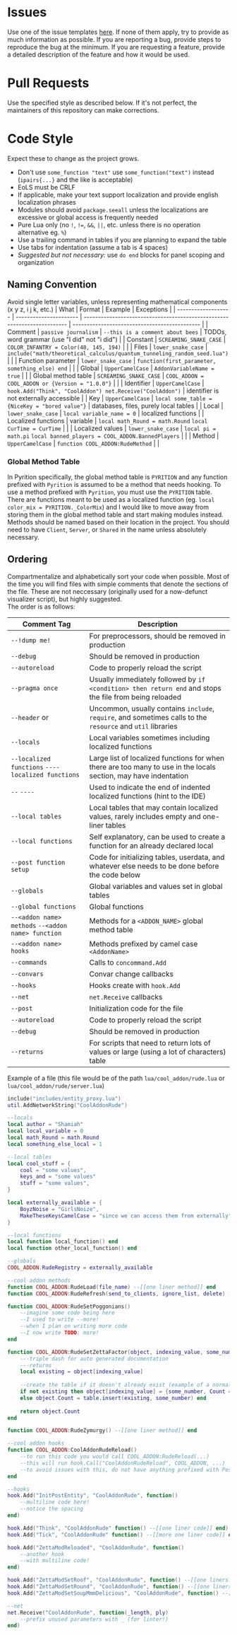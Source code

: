 # Issues
Use one of the issue templates [here](https://github.com/Cryotheus/pyrition_2/issues/new/choose). If none of them apply, try to provide as much information as possible. If you are reporting a bug, provide steps to reproduce the bug at the minimum. If you are requesting a feature, provide a detailed description of the feature and how it would be used.

# Pull Requests
Use the specified style as described below. If it's not perfect, the maintainers of this repository can make corrections.

# Code Style
Expect these to change as the project grows.
-	Don't use `some_function "text"` use `some_function("text")` instead (`ipairs{...}` and the like is acceptable)
-	EoLS must be CRLF
-	If applicable, make your text support localization and provide english localization phrases
-	Modules should avoid `package.seeall` unless the localizations are excessive or global access is frequently needed
-	Pure Lua only (no `!`, `!=`, `&&`, `||`, etc. unless there is no operation alternative eg. `%`)
-	Use a trailing command in tables if you are planning to expand the table
-	Use tabs for indentation (assume a tab is 4 spaces)
-	*Suggested but not necessary:* use `do end` blocks for panel scoping and organization

## Naming Convention
Avoid single letter variables, unless representing mathematical components (x y z, i j k, etc.)
| What                | Format                 | Example                                                                  | Exceptions                                    |
| ------------------- | ---------------------- | ------------------------------------------------------------------------ | --------------------------------------------- |
| Comment             | `passive journalism`   | `--this is a comment about bees`                                         | TODOs, word grammar (use "I did" not "i did") |
| Constant            | `SCREAMING_SNAKE_CASE` | `COLOR_INFANTRY = Color(48, 145, 194)`                                   |                                               |
| Files               | `lower_snake_case`     | `include("math/theoretical_calculus/quantum_tunneling_random_seed.lua")` |                                               |
| Function parameter  | `lower_snake_case`     | `function(first_parameter, something_else) end`                          |                                               |
| Global              | `UpperCamelCase`       | `AddonVariableName = true`                                               |                                               |
| Global method table | `SCREAMING_SNAKE_CASE` | `COOL_ADDON = COOL_ADDON or {Version = "1.0.0"}`                         |                                               |
| Identifier          | `UpperCamelCase`       | `hook.Add("Think", "CoolAddon") net.Receive("CoolAddon")`                | identifier is not externally accessible       |
| Key                 | `UpperCamelCase`       | `local some_table = {NiceKey = "bored value"}`                           | databases, files, purely local tables         |
| Local               | `lower_snake_case`     | `local variable_name = 0`                                                | localized functions                           |
| Localized functions | variable               | `local math_Round = math.Round` `local CurTime = CurTime`                |                                               |
| Localized values    | `lower_snake_case`     | `local pi = math.pi` `local banned_players = COOL_ADDON.BannedPlayers`   |                                               |
| Method              | `UpperCamelCase`       | `function COOL_ADDON:RudeMethod`                                         |                                               |

### Global Method Table
In Pyrition specifically, the global method table is `PYRITION` and any function prefixed with `Pyrition` is assumed to be a method that needs hooking. To use a method prefixed with `Pyrition`, you must use the `PYRITION` table. There are functions meant to be used as a localized function (eg. `local color_mix = PYRITION._ColorMix`) and I would like to move away from storing them in the global method table and start making modules instead.  
Methods should be named based on their location in the project. You should need to have `Client`, `Server`, or `Shared` in the name unless absolutely necessary.  

## Ordering
Compartmentalize and alphabetically sort your code when possible. Most of the time you will find files with simple comments that denote the sections of the file. These are not neccessary (originally used for a now-defunct visualizer script), but highly suggested.  
The order is as follows:

| Comment Tag                                        | Description                                                                                                      |
| -------------------------------------------------- | ---------------------------------------------------------------------------------------------------------------- |
| `--!dump me!`                                      | For preprocessors, should be removed in production                                                               |
| `--debug`                                          | Should be removed in production                                                                                  |
| `--autoreload`                                     | Code to properly reload the script                                                                               |
| `--pragma once`                                    | Usually immediately followed by `if <condition> then return end` and stops the file from being reloaded          |
| `--header` or ` `                                  | Uncommon, usually contains `include`, `require`, and sometimes calls to the `resource` and `util` libraries      |
| `--locals`                                         | Local variables sometimes including localized functions                                                          |
| `--localized functions` `----localized functions`  | Large list of localized functions for when there are too many to use in the locals section, may have indentation |
| `--` `----`                                        | Used to indicate the end of indented localized functions (hint to the IDE)                                       |
| `--local tables`                                   | Local tables that may contain localized values, rarely includes empty and one-liner tables                       |
| `--local functions`                                | Self explanatory, can be used to create a function for an already declared local                                 |
| `--post function setup`                            | Code for initializing tables, userdata, and whatever else needs to be done before the code below                 |
| `--globals`                                        | Global variables and values set in global tables                                                                 |
| `--global functions`                               | Global functions                                                                                                 |
| `--<addon name> methods` `--<addon name> function` | Methods for a `<ADDON_NAME>` global method table                                                                 |
| `--<addon name> hooks`                             | Methods prefixed by camel case `<AddonName>`                                                                     |
| `--commands`                                       | Calls to `concommand.Add`                                                                                        |
| `--convars`                                        | Convar change callbacks                                                                                          |
| `--hooks`                                          | Hooks create with `hook.Add`                                                                                     |
| `--net`                                            | `net.Receive` callbacks                                                                                          |
| `--post`                                           | Initialization code for the file                                                                                 |
| `--autoreload`                                     | Code to properly reload the script                                                                               |
| `--debug`                                          | Should be removed in production                                                                                  |
| `--returns`                                        | For scripts that need to return lots of values or large (using a lot of characters) table                        |

Example of a file (this file would be of the path `lua/cool_addon/rude.lua` or `lua/cool_addon/rude/server.lua`)
```lua
include("includes/entity_proxy.lua")
util.AddNetworkString("CoolAddonRude")

--locals
local author = "Shamiah"
local local_variable = 0
local math_Round = math.Round
local something_else_local = 1

--local tables
local cool_stuff = {
	cool = "some values",
	keys_and = "some values"
	stuff = "some values",
}

local externally_available = {
	BoyzNoise = "GirlsNoize",
	MakeTheseKeysCamelCase = "since we can access them from externally",
}

--local functions
local function local_function() end
local function other_local_function() end

--globals
COOL_ADDON.RudeRegistry = externally_available

--cool addon methods
function COOL_ADDON:RudeLoad(file_name) --[[one liner method]] end
function COOL_ADDON:RudeRefresh(send_to_clients, ignore_list, delete) --[[one liner method]] end

function COOL_ADDON:RudeSetPoggonians()
	--imagine some code being here
	--I used to write --more!
	--when I plan on writing more code
	--I now write TODO: more!
end

function COOL_ADDON:RudeSetZettaFactor(object, indexing_value, some_number) --you can comment like this
	---triple dash for auto generated documentation
	---returns
	local existing = object[indexing_value]
	
	--create the table if it doesn't already exist (example of a normal comment)
	if not existing then object[indexing_value] = {some_number, Count = 1}
	else object.Count = table.insert(existing, some_number) end
	
	return object.Count
end

function COOL_ADDON:RudeZymurgy() --[[one liner method]] end

--cool addon hooks
function COOL_ADDON:CoolAddonRudeReload()
	--to run this code you would call COOL_ADDON:RudeReload(...)
	--this will run hook.Call("CoolAddonRudeReload", COOL_ADDON, ...)
	--to avoid issues with this, do not have anything prefixed with Post or CoolAddonPost
end

--hooks
hook.Add("InitPostEntity", "CoolAddonRude", function()
	--multiline code here!
	--notice the spacing
end)

hook.Add("Think", "CoolAddonRude" function() --[[one liner code]] end)
hook.Add("Tick", "CoolAddonRude" function() --[[more one liner code]] end)

hook.Add("ZettaModReloaded", "CoolAddonRude", function()
	--another hook
	--with multiline code!
end)

hook.Add("ZettaModSetRoof", "CoolAddonRude", function() --[[one liners again! x1]] end)
hook.Add("ZettaModSetRound", "CoolAddonRude", function() --[[one liners again! x2]] end)
hook.Add("ZettaModSetSoupMmmDelicious", "CoolAddonRude", function() --[[one liners again! x3]] end)

--net
net.Receive("CoolAddonRude", function(_length, ply)
	--prefix unused parameters with _ (for linter!)
end)

```
